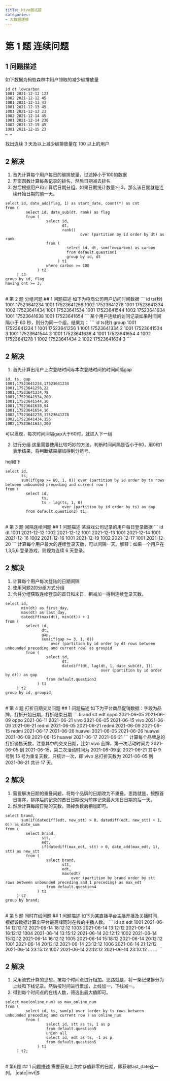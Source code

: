 ```yaml
---
title: Hive面试题
categories:
- 大数据建模
---
```

# 第 1 题 连续问题
## 1 问题描述
如下数据为蚂蚁森林中用户领取的减少碳排放量
```
id dt lowcarbon
1001 2021-12-12 123
1002 2021-12-12 45
1001 2021-12-13 43
1001 2021-12-13 45
1001 2021-12-13 23
1002 2021-12-14 45
1001 2021-12-14 230
1002 2021-12-15 45
1001 2021-12-15 23
… …
```
找出连续 3 天及以上减少碳排放量在 100 以上的用户

## 2 解决
1. 首先计算每个用户每日的碳排放量，过滤掉小于100的数据
2. 开窗函数计算每条记录的排名，然后日期减去排名
3. 然后根据用户和计算后日期分组，如果日期统计数量>=3，那么该日期就是连续开始日期的前一天。

```
select id, date_add(flag, 1) as start_date, count(*) as cnt
from (
         select id, date_sub(dt, rank) as flag
         from (
                  select id,
                         dt,
                         rank()
                                 over (partition by id order by dt) as rank
                  from (
                           select id, dt, sum(lowcarbon) as carbon
                           from default.question1
                           group by id, dt
                       ) t1
                  where carbon >= 100
              ) t2
     ) t3
group by id, flag
having cnt >= 3;
```

<br>
# 第 2 题 分组问题
## 1 问题描述
如下为电商公司用户访问时间数据
```
id ts(秒)
1001 17523641234
1001 17523641256
1002 17523641278
1001 17523641334
1002 17523641434
1001 17523641534
1001 17523641544
1002 17523641634
1001 17523641638
1001 17523641654
```
某个用户连续的访问记录如果时间间隔小于 60 秒，则分为同一个组，结果为：
```
id ts(秒) group
1001 17523641234 1
1001 17523641256 1
1001 17523641334 2
1001 17523641534 3
1001 17523641544 3
1001 17523641638 4
1001 17523641654 4
1002 17523641278 1
1002 17523641434 2
1002 17523641634 3
```

## 2 解决
1. 首先计算出用户上次登陆时间与本次登陆时间的时间间隔gap
```
id, ts, gap
1001,17523641234,17523641234
1001,17523641256,22
1001,17523641334,78
1001,17523641534,200
1001,17523641544,10
1001,17523641638,94
1001,17523641654,16
1002,17523641278,17523641278
1002,17523641434,156
1002,17523641634,200
```
可以发现，每次时间间隔gap大于60时，就进入下一组

2. 进行分组
这里需要使用比较巧妙的方法，判断时间间隔是否小于60，用0和1表示结果，将判断结果相加得到分组号。

hql如下
```
select id,
       ts,
       sum(if(gap >= 60, 1, 0)) over (partition by id order by ts rows between unbounded preceding and current row )
from (
         select id,
                ts,
                ts - lag(ts, 1, 0)
                         over (partition by id order by ts) as gap
         from default.question2) t1;
```


<br>
# 第 3 题 间隔连续问题
## 1 问题描述
某游戏公司记录的用户每日登录数据
```
id dt
1001 2021-12-12
1002 2021-12-12
1001 2021-12-13
1001 2021-12-14
1001 2021-12-16
1002 2021-12-16
1001 2021-12-19
1002 2021-12-17
1001 2021-12-20
```
计算每个用户最大的连续登录天数，可以间隔一天。解释：如果一个用户在 1,3,5,6 登录游戏，则视为连续 6 天登录。

## 2 解决
1. 计算每个用户每次登陆的日期间隔
2. 使用问题2的分组方式分组
3. 合并分组获取连续登录的首日和末日，相减加一得到连续登录天数。

```
select id,
       min(dt) as first_day,
       max(dt) as last_day,
       datediff(max(dt), min(dt)) + 1
from (
         select id,
                dt,
                gap,
                sum(if(gap >= 3, 1, 0))
                    over (partition by id order by dt rows between unbounded preceding and current row) as groupid
         from (
                  select id,
                         dt,
                         datediff(dt, lag(dt, 1, date_sub(dt, 1))
                                          over (partition by id order by dt)) as gap
                  from default.question3
              ) t1
     ) t2
group by id, groupid;
```

<br>
# 第 4 题 打折日期交叉问题
## 1 问题描述
如下为平台商品促销数据：字段为品牌，打折开始日期，打折结束日期
```
brand stt edt
oppo 2021-06-05 2021-06-09
oppo 2021-06-11 2021-06-21
vivo 2021-06-05 2021-06-15
vivo 2021-06-09 2021-06-21
redmi 2021-06-05 2021-06-21
redmi 2021-06-09 2021-06-15
redmi 2021-06-17 2021-06-26
huawei 2021-06-05 2021-06-26
huawei 2021-06-09 2021-06-15
huawei 2021-06-17 2021-06-21
```
计算每个品牌总的打折销售天数，注意其中的交叉日期，比如 vivo 品牌，第一次活动时间为 2021-06-05 到 2021-06-15，第二次活动时间为 2021-06-09 到 2021-06-21 其中 9 号到 15 号为重复天数，只统计一次，即 vivo 总打折天数为 2021-06-05 到 2021-06-21 共计 17 天。

## 2 解决
1. 需要解决日期的重叠问题，将每个品牌的日期改为不重叠。思路就是，按照首日排序，排序后的记录的首日日期改为前序记录最大末日日期的后一天。
2. 然后计算每段日期的天数，筛掉负数后相加即可。

```
select brand,
       sum(if(datediff(edt, new_stt) > 0, datediff(edt, new_stt) + 1, 0)) as date_sum
from (
         select brand,
                stt,
                edt,
                if(datediff(max_edt, stt) > 0, date_add(max_edt, 1), stt) as new_stt
         from (
                  select brand,
                         stt,
                         edt,
                         max(edt)
                             over (partition by brand order by stt rows between unbounded preceding and 1 preceding) as max_edt
                  from default.question4
              ) t1
     ) t2
group by brand;
```


<br>
# 第 5 题 同时在线问题
## 1 问题描述
如下为某直播平台主播开播及关播时间，根据该数据计算出平台最高峰同时在线的主播人数。
```
id stt edt
1001 2021-06-14 12:12:12 2021-06-14 18:12:12
1003 2021-06-14 13:12:12 2021-06-14 16:12:12
1004 2021-06-14 13:15:12 2021-06-14 20:12:12
1002 2021-06-14 15:12:12 2021-06-14 16:12:12
1005 2021-06-14 15:18:12 2021-06-14 20:12:12
1001 2021-06-14 20:12:12 2021-06-14 23:12:12
1006 2021-06-14 21:12:12 2021-06-14 23:15:12
1007 2021-06-14 22:12:12 2021-06-14 23:10:12
… …
```

## 2 解决
1. 采用流式计算的思想，按每个时间点进行相加。思路就是，将一条记录拆分为上线和下线记录。然后按时间进行累加，上线加一，下线减一。
2. 得到每个时间点的在线人数，筛选出最大值即可。

```
select max(online_num) as max_online_num
from (
         select id, ts, sum(p) over (order by ts rows between unbounded preceding and current row ) as online_num
         from (
                  select id, stt as ts, 1 as p
                  from default.question5
                  union all
                  select id, edt as ts, -1 as p
                  from default.question5
              ) t1
     ) t2;
```

<br>
# 第6题 
## 1 问题描述
需要获取上次库存值非零的日期，即获取last_date这一列。
|date|invt|$